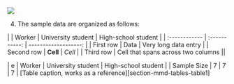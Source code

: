 <img src="https://latex.codecogs.com/svg.latex?\Large&space;a+b_i"/>

4. The sample data are organized as follows:


|   | Worker | University student         |  High-school student |
| :------------ | :-----------: | -------------------: |
| First row     | Data          | Very long data entry |
| Second row    | **Cell**      | *Cell*               |
| Third row     | Cell that spans across two columns  ||


|  e | Worker | University student | High-school student |
| Sample Size | 7 | 7 | 7 |
[Table caption, works as a reference][section-mmd-tables-table1] 
